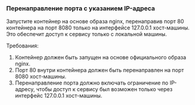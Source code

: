 
### Перенаправление порта с указанием IP-адреса

Запустите контейнер на основе образа nginx, перенаправив порт 80 контейнера на порт 8080 только на интерфейсе 127.0.0.1 хост-машины. Это обеспечит доступ к сервису только с локальной машины.

Требования:
1. Контейнер должен быть запущен на основе официального образа nginx.
2. Порт 80 внутри контейнера должен быть перенаправлен на порт 8080 хост-машины.
3. Перенаправление порта должно включать ограничение по IP-адресу, чтобы доступ к сервису был возможен только через интерфейс 127.0.0.1 хост-машины.